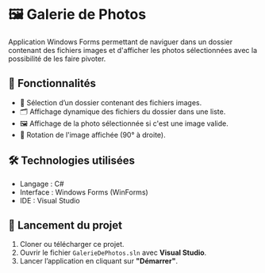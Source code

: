 # 🖼️ Galerie de Photos

Application Windows Forms permettant de naviguer dans un dossier contenant des fichiers images et d'afficher les photos sélectionnées avec la possibilité de les faire pivoter.

## 📝 Fonctionnalités

- 📂 Sélection d’un dossier contenant des fichiers images.
- 🗂️ Affichage dynamique des fichiers du dossier dans une liste.
- 🖼️ Affichage de la photo sélectionnée si c'est une image valide.
- 🔁 Rotation de l'image affichée (90° à droite).

## 🛠️ Technologies utilisées

- Langage : C#
- Interface : Windows Forms (WinForms)
- IDE : Visual Studio

## 🚀 Lancement du projet

1. Cloner ou télécharger ce projet.
2. Ouvrir le fichier `GalerieDePhotos.sln` avec **Visual Studio**.
3. Lancer l’application en cliquant sur **"Démarrer"**.

